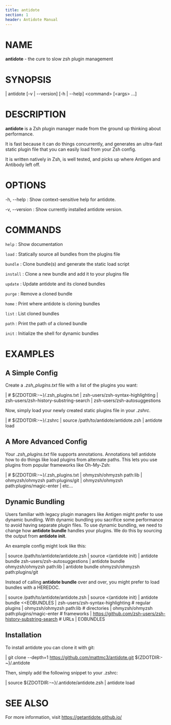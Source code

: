 ```yaml
---
title: antidote
section: 1
header: Antidote Manual
---
```


# NAME

**antidote** - the cure to slow zsh plugin management

# SYNOPSIS

| antidote [-v | --version] [-h | --help] \<command\> [\<args\> ...]

# DESCRIPTION

**antidote** is a Zsh plugin manager made from the ground up thinking about performance.

It is fast because it can do things concurrently, and generates an ultra-fast static plugin file that you can easily load from your Zsh config.

It is written natively in Zsh, is well tested, and picks up where Antigen and Antibody left off.

# OPTIONS

-h, \--help
:   Show context-sensitive help for antidote.

-v, \--version
:   Show currently installed antidote version.

# COMMANDS

`help`
:   Show documentation

`load`
:   Statically source all bundles from the plugins file

`bundle`
:   Clone bundle(s) and generate the static load script

`install`
:   Clone a new bundle and add it to your plugins file

`update`
:   Update antidote and its cloned bundles

`purge`
:   Remove a cloned bundle

`home`
:   Print where antidote is cloning bundles

`list`
:   List cloned bundles

`path`
:   Print the path of a cloned bundle

`init`
:   Initialize the shell for dynamic bundles

# EXAMPLES

## A Simple Config

Create a _.zsh_plugins.txt_ file with a list of the plugins you want:

|    # ${ZDOTDIR:-~}/.zsh_plugins.txt
|    zsh-users/zsh-syntax-highlighting
|    zsh-users/zsh-history-substring-search
|    zsh-users/zsh-autosuggestions

Now, simply load your newly created static plugins file in your _.zshrc_.

|    # ${ZDOTDIR:-~}/.zshrc
|    source /path/to/antidote/antidote.zsh
|    antidote load

## A More Advanced Config

Your _.zsh_plugins.txt_ file supports annotations. Annotations tell antidote how to do things like load plugins from alternate paths. This lets you use plugins from popular frameworks like Oh-My-Zsh:

|    # ${ZDOTDIR:-~}/.zsh_plugins.txt
|    ohmyzsh/ohmyzsh path:lib
|    ohmyzsh/ohmyzsh path:plugins/git
|    ohmyzsh/ohmyzsh path:plugins/magic-enter
|    etc...

## Dynamic Bundling

Users familiar with legacy plugin managers like Antigen might prefer to use dynamic bundling. With dynamic bundling you sacrifice some performance to avoid having separate plugin files. To use dynamic bundling, we need to change how **antidote bundle** handles your plugins. We do this by sourcing the output from **antidote init**.

An example config might look like this:

|    source /path/to/antidote/antidote.zsh
|    source <(antidote init)
|    antidote bundle zsh-users/zsh-autosuggestions
|    antidote bundle ohmyzsh/ohmyzsh path:lib
|    antidote bundle ohmyzsh/ohmyzsh path:plugins/git

Instead of calling **antidote bundle** over and over, you might prefer to load bundles with a HEREDOC.

|    source /path/to/antidote/antidote.zsh
|    source <(antidote init)
|    antidote bundle <<EOBUNDLES
|        zsh-users/zsh-syntax-highlighting         # regular plugins
|        ohmyzsh/ohmyzsh path:lib                  # directories
|        ohmyzsh/ohmyzsh path:plugins/magic-enter  # frameworks
|        https://github.com/zsh-users/zsh-history-substring-search  # URLs
|    EOBUNDLES

## Installation

To install antidote you can clone it with git:

|   git clone --depth=1 https://github.com/mattmc3/antidote.git ${ZDOTDIR:-~}/.antidote

Then, simply add the following snippet to your .zshrc:

|   source ${ZDOTDIR:-~}/.antidote/antidote.zsh
|   antidote load

# SEE ALSO

For more information, visit https://getantidote.github.io/
